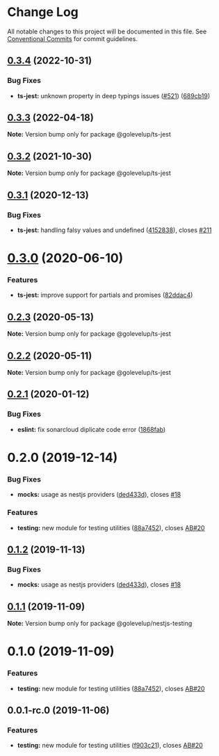 # Change Log

All notable changes to this project will be documented in this file.
See [Conventional Commits](https://conventionalcommits.org) for commit guidelines.

## [0.3.4](https://github.com/golevelup/nestjs/compare/@golevelup/ts-jest@0.3.3...@golevelup/ts-jest@0.3.4) (2022-10-31)

### Bug Fixes

- **ts-jest:** unknown property in deep typings issues ([#521](https://github.com/golevelup/nestjs/issues/521)) ([689cb19](https://github.com/golevelup/nestjs/commit/689cb19c6306abe9015842b40caa74bd485ff064))

## [0.3.3](https://github.com/golevelup/nestjs/compare/@golevelup/ts-jest@0.3.2...@golevelup/ts-jest@0.3.3) (2022-04-18)

**Note:** Version bump only for package @golevelup/ts-jest

## [0.3.2](https://github.com/golevelup/nestjs/compare/@golevelup/ts-jest@0.3.1...@golevelup/ts-jest@0.3.2) (2021-10-30)

**Note:** Version bump only for package @golevelup/ts-jest

## [0.3.1](https://github.com/golevelup/nestjs/compare/@golevelup/ts-jest@0.3.0...@golevelup/ts-jest@0.3.1) (2020-12-13)

### Bug Fixes

- **ts-jest:** handling falsy values and undefined ([4152838](https://github.com/golevelup/nestjs/commit/4152838)), closes [#211](https://github.com/golevelup/nestjs/issues/211)

# [0.3.0](https://github.com/golevelup/nestjs/compare/@golevelup/ts-jest@0.2.3...@golevelup/ts-jest@0.3.0) (2020-06-10)

### Features

- **ts-jest:** improve support for partials and promises ([82ddac4](https://github.com/golevelup/nestjs/commit/82ddac4))

## [0.2.3](https://github.com/golevelup/nestjs/compare/@golevelup/ts-jest@0.2.2...@golevelup/ts-jest@0.2.3) (2020-05-13)

**Note:** Version bump only for package @golevelup/ts-jest

## [0.2.2](https://github.com/golevelup/nestjs/compare/@golevelup/ts-jest@0.2.1...@golevelup/ts-jest@0.2.2) (2020-05-11)

**Note:** Version bump only for package @golevelup/ts-jest

## [0.2.1](https://github.com/golevelup/nestjs/compare/@golevelup/ts-jest@0.2.0...@golevelup/ts-jest@0.2.1) (2020-01-12)

### Bug Fixes

- **eslint:** fix sonarcloud diplicate code error ([1868fab](https://github.com/golevelup/nestjs/commit/1868fab))

# 0.2.0 (2019-12-14)

### Bug Fixes

- **mocks:** usage as nestjs providers ([ded433d](https://github.com/golevelup/nestjs/commit/ded433d)), closes [#18](https://github.com/golevelup/nestjs/issues/18)

### Features

- **testing:** new module for testing utilities ([88a7452](https://github.com/golevelup/nestjs/commit/88a7452)), closes [AB#20](https://github.com/AB/issues/20)

## [0.1.2](https://github.com/golevelup/nestjs/compare/@golevelup/nestjs-testing@0.1.1...@golevelup/nestjs-testing@0.1.2) (2019-11-13)

### Bug Fixes

- **mocks:** usage as nestjs providers ([ded433d](https://github.com/golevelup/nestjs/commit/ded433d)), closes [#18](https://github.com/golevelup/nestjs/issues/18)

## [0.1.1](https://github.com/golevelup/nestjs/compare/@golevelup/nestjs-testing@0.1.0...@golevelup/nestjs-testing@0.1.1) (2019-11-09)

**Note:** Version bump only for package @golevelup/nestjs-testing

# 0.1.0 (2019-11-09)

### Features

- **testing:** new module for testing utilities ([88a7452](https://github.com/golevelup/nestjs/commit/88a7452)), closes [AB#20](https://github.com/AB/issues/20)

## 0.0.1-rc.0 (2019-11-06)

### Features

- **testing:** new module for testing utilities ([f903c21](https://github.com/golevelup/nestjs/commit/f903c21)), closes [AB#20](https://github.com/AB/issues/20)
